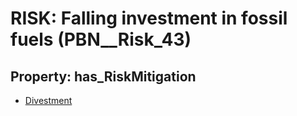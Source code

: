 # RISK: __Falling investment in fossil fuels__ (PBN__Risk_43)

## Property: has_RiskMitigation

* [Divestment](PBN__RiskMitigation_60)

